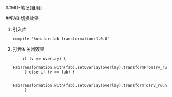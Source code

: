##MD-笔记(自用)

##FAB 切换效果
1. 引入库

    `compile 'konifar:fab-transformation:1.0.0'`

2. 打开& 关闭效果

           if (v == overlay) {
                    FabTransformation.with(fab).setOverlay(overlay).transformFrom(rv_ruuning_category);
            } else if (v == fab) {
    
                FabTransformation.with(fab).setOverlay(overlay).transformTo(rv_ruuning_category);
            }